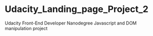 # Udacity_Landing_page_Project_2

Udacity Front-End Developer Nanodegree Javascript and DOM manipulation project
